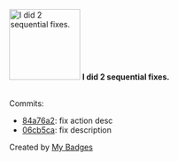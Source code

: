 <img src="https://my-badges.github.io/my-badges/fix-2.png" alt="I did 2 sequential fixes." title="I did 2 sequential fixes." width="128">
<strong>I did 2 sequential fixes.</strong>
<br><br>

Commits:

- <a href="https://github.com/Siddhant-K-code/cleanup-gitpod-environments/commit/84a76a2d1b6b833a934ba9284002590e6952b6fd">84a76a2</a>: fix action desc
- <a href="https://github.com/Siddhant-K-code/cleanup-gitpod-environments/commit/06cb5ca87e8ef8d538ee77fbd19f0581748cfe43">06cb5ca</a>: fix description


Created by <a href="https://github.com/my-badges/my-badges">My Badges</a>